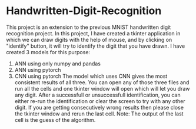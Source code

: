 # Handwritten-Digit-Recognition
This project is an extension to the previous MNIST handwritten digit recognition project.
In this project, I have created a tkinter application in which we can draw digits with the help of mouse, and by clicking on "identify" button, it will try to identify the digit that you have drawn.
I have created 3 models for this purpose:
  1) ANN using only numpy and pandas
  2) ANN using pytorch
  3) CNN using pytorch
The model which uses CNN gives the most consistent results of all three.
You can open any of those three files and run all the cells and one tkinter window will open which will let you draw any digit. After a successfull or unsuccessfull identification, you can either re-run the identification or clear the screen to try with any other digit.
If you are getting consecutively wrong results then please close the tkinter window and rerun the last cell.
Note: The output of the last cell is the guess of the algorithm.  
